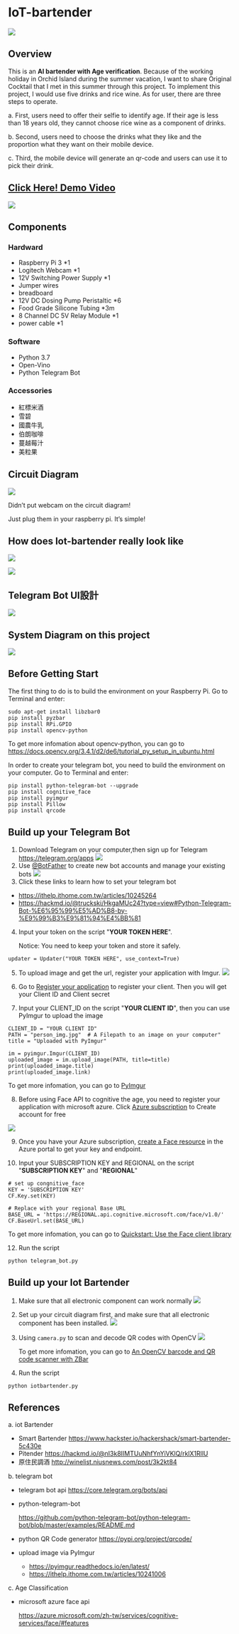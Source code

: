 # IoT-bartender
![](https://i.imgur.com/jgNbMPh.png)

## Overview
This is an **AI bartender with Age verification**. Because of the working holiday in Orchid Island during the summer vacation, I want to share Original Cocktail that I met in this summer through this project.
To implement this project, I would use five drinks and rice wine. As for user, there are three steps to operate.

a.	First, users need to offer their selfie to identify age. If their age is less than 18 years old, they cannot choose rice wine as a component of drinks.

b.	Second, users need to choose the drinks what they like and the proportion what they want on their mobile device. 

c.	Third, the mobile device will generate an qr-code and users can use it to pick their drink.

## [Click Here! Demo Video](https://youtu.be/BHtmUCMAgPI)


![](https://i.imgur.com/cbIxT6t.png)


## Components
### Hardward
- Raspberry Pi 3 *1
- Logitech Webcam *1
- 12V Switching Power Supply *1
- Jumper wires
- breadboard
- 12V DC Dosing Pump Peristaltic *6
- Food Grade Silicone Tubing *3m
- 8 Channel DC 5V Relay Module *1
- power cable *1

### Software
- Python 3.7
- Open-Vino
- Python Telegram Bot


### Accessories
- 紅標米酒
- 雪碧
- 國農牛乳
- 伯朗咖啡
- 蔓越莓汁
- 美粒果


## Circuit Diagram
![](https://i.imgur.com/QBvCgU7.png)

Didn’t put webcam on the circuit diagram!

Just plug them in your raspberry pi. It’s simple!

## How does Iot-bartender really look like

   ![](https://i.imgur.com/W03h3U5.jpg)
   
   ![](https://i.imgur.com/Ry2dcOi.jpg)

## Telegram Bot UI設計
![](https://i.imgur.com/i0inCYF.png)

## System Diagram on this project

![](https://i.imgur.com/KXtfexU.png)

## Before Getting Start
The first thing to do is to build the environment on your Raspberry Pi. Go to Terminal and enter:


```
sudo apt-get install libzbar0
pip install pyzbar
pip install RPi.GPIO
pip install opencv-python
```
To get more infomation about opencv-python, you can go to
https://docs.opencv.org/3.4.1/d2/de6/tutorial_py_setup_in_ubuntu.html

In order to create your telegram bot, you need to build the environment on your computer. Go to Terminal and enter:
```
pip install python-telegram-bot --upgrade
pip install cognitive_face
pip install pyimgur
pip install Pillow
pip install qrcode
```
## Build up your Telegram Bot
1. Download Telegram on your computer,then sign up for Telegram
https://telegram.org/apps
![](https://d1dwq032kyr03c.cloudfront.net/upload/images/20200926/20130283oUk4njEXco.png)
2. Use [@BotFather](https://t.me/BotFather) to create new bot accounts and manage your existing bots
![](https://miro.medium.com/max/698/1*oelrrJ132Ta6sp91Xo-xEQ.png)
4. Click these links to learn how to set your telegram bot
- https://ithelp.ithome.com.tw/articles/10245264
- https://hackmd.io/@truckski/HkgaMUc24?type=view#Python-Telegram-Bot-%E6%95%99%E5%AD%B8-by-%E9%99%B3%E9%81%94%E4%BB%81

4. Input your token on the script "**YOUR TOKEN HERE**".

	Notice: You need to keep your token and store it safely.
```
updater = Updater("YOUR TOKEN HERE", use_context=True)
```

5. To upload image and get the url, register your application with Imgur.
![](https://i.imgur.com/JjquTA8.png)

6. Go to [Register your application](![](https://api.imgur.com/oauth2/addclient)
) to register your client. Then you will get your Client ID and Client secret

7. Input your CLIENT_ID on the script "**YOUR CLIENT ID**", then you can use PyImgur to upload the image
```
CLIENT_ID = "YOUR CLIENT ID"
PATH = "person_img.jpg"  # A Filepath to an image on your computer"
title = "Uploaded with PyImgur"
```

```
im = pyimgur.Imgur(CLIENT_ID)
uploaded_image = im.upload_image(PATH, title=title)
print(uploaded_image.title)
print(uploaded_image.link)
```

To get more infomation, you can go to [PyImgur](https://pyimgur.readthedocs.io/en/latest/)


8. Before using Face API to cognitive the age, you need to register your application with microsoft azure.
Click 
[Azure subscription](https://azure.microsoft.com/zh-tw/free/cognitive-services/) to Create account for free

![](https://azurecomcdn.azureedge.net/cvt-501c9a38819bd9ffc1ed855f2ed8b5db5e8936aed3e3a6732ff13f313a6c0ca4/images/page/free/portal-home-alt.png)

9. Once you have your Azure subscription, [create a Face resource](https://portal.azure.com/#create/Microsoft.CognitiveServicesFace) in the Azure portal to get your key and endpoint.

10. Input your SUBSCRIPTION KEY  and REGIONAL on the script "**SUBSCRIPTION KEY**" and "**REGIONAL**"
```
# set up congnitive_face
KEY = 'SUBSCRIPTION KEY'
CF.Key.set(KEY)

# Replace with your regional Base URL
BASE_URL = 'https://REGIONAL.api.cognitive.microsoft.com/face/v1.0/'
CF.BaseUrl.set(BASE_URL)
```

To get more infomation, you can go to [Quickstart: Use the Face client library](https://docs.microsoft.com/en-us/azure/cognitive-services/face/quickstarts/client-libraries?tabs=visual-studio&pivots=programming-language-python)


12. Run the script
```
python telegram_bot.py
```
## Build up your Iot Bartender
1. Make sure that all electronic component can work normally
![](https://i.imgur.com/zCsALGT.png)


3. Set up your circuit diagram first, and make sure that all electronic component has been installed.
![](https://i.imgur.com/rHljPYQ.jpg)


3. Using `camera.py` to scan and decode QR codes with OpenCV
![](https://i.imgur.com/yG46nxj.png)

    To get more infomation, you can go to [An OpenCV barcode and QR code scanner with ZBar](https://www.pyimagesearch.com/2018/05/21/an-opencv-barcode-and-qr-code-scanner-with-zbar/)

4. Run the script
```
python iotbartender.py
```

## References
a.	iot Bartender
- Smart Bartender
https://www.hackster.io/hackershack/smart-bartender-5c430e
- Pitender
https://hackmd.io/@nI3k8IIMTUuNhfYnYiVKlQ/rklX1RllU
- 原住民調酒
http://winelist.niusnews.com/post/3k2kt84

b.	telegram bot

- telegram bot api
https://core.telegram.org/bots/api
- python-telegram-bot
    
    https://github.com/python-telegram-bot/python-telegram-bot/blob/master/examples/README.md
- python QR Code generator
https://pypi.org/project/qrcode/
- upload image via PyImgur
    - https://pyimgur.readthedocs.io/en/latest/
    - https://ithelp.ithome.com.tw/articles/10241006

c.	Age Classification
- microsoft azure face api

    https://azure.microsoft.com/zh-tw/services/cognitive-services/face/#features
